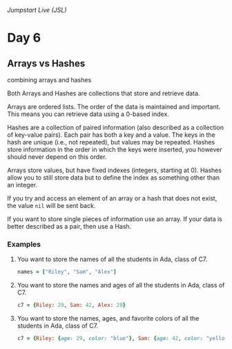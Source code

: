 _Jumpstart Live (JSL)_
# Day 6
## Arrays vs Hashes

combining arrays and hashes

Both Arrays and Hashes are collections that store and retrieve data.

Arrays are ordered lists. The order of the data is maintained and important. This means you can retrieve data using a 0-based index.

Hashes are a collection of paired information (also described as a collection of key-value pairs). Each pair has both a key and a value. The keys in the hash are unique (i.e., not repeated), but values may be repeated. Hashes store information in the order in which the keys were inserted, you however should never depend on this order.

Arrays store values, but have fixed indexes (integers, starting at 0). Hashes allow you to still store data but to define the index as something other than an integer.

If you try and access an element of an array or a hash that does not exist, the value `nil` will be sent back.

If you want to store single pieces of information use an array. If your data is better described as a pair, then use a Hash.

### Examples
1. You want to store the names of all the students in Ada, class of C7.

	```ruby
	names = ["Riley", "Sam", "Alex"]
	```

2. You want to store the names and ages of all the students in Ada, class of C7.

	```ruby
	c7 = {Riley: 29, Sam: 42, Alex: 29}
	```

3. You want to store the names, ages, and favorite colors of all the students in Ada, class of C7.
	```ruby
	c7 = {Riley: {age: 29, color: "blue"}, Sam: {age: 42, color: "yellow"}, Alex: {age: 29, color: "blue"}}
	```